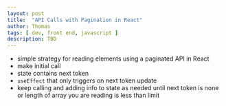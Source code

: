 ```yaml
---
layout: post
title:  "API Calls with Pagination in React"
author: Thomas
tags: [ dev, front end, javascript ]
description: TBD
---
```


- simple strategy for reading elements using a paginated API in React
- make initial call
- state contains next token
- `useEffect` that only triggers on next token update
- keep calling and adding info to state as needed until next token is none or length of array you are reading is less than limit
